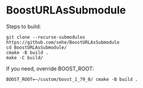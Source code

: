 # BoostURLAsSubmodule

Steps to build:

    git clone --recurse-submodules https://github.com/sehe/BoostURLAsSubmodule
    cd BoostURLAsSubmodule/
    cmake -B build .
    make -C build/

If you need, override BOOST_ROOT:

    BOOST_ROOT=~/custom/boost_1_79_0/ cmake -B build .
